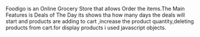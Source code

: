Foodigo is  an Online Grocery Store that allows Order the items.The Main Features is Deals of The Day its shows tha how many days the deals will start and products are adding to cart ,increase the product quantity,deleting products from cart.for display products i used javascript objects.
